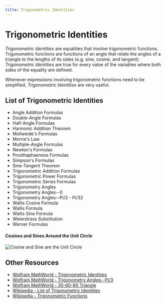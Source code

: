```yaml
---
title: Trigonometric Identities
---
```

# Trigonometric Identities

*Trigonometric Identities* are equalities that involve trigonometric functions. Trigonometric functions are functions of an angle that relate the angles of a triangle to the lengths of its sides (e.g. sine, cosine, and tangent). *Trigonometric Identities* are true for every value of the variables where both sides of the equality are defined.

Whenever expressions involving trigonometric functions need to be simplified, *Trigonometric Identities* are very useful.

## List of Trigonometric Identities

- Angle Addition Formulas
- Double-Angle Formulas
- Half-Angle Formulas
- Harmonic Addition Theorem
- Mollweide's Formulas
- Morrie's Law
- Multiple-Angle Formulas
- Newton's Formulas
- Prosthaphaeresis Formulas
- Simpson's Formulas
- Sine-Tangent Theorem
- Trigonometric Addition Formulas
- Trigonometric Power Formulas
- Trigonometric Series Formulas
- Trigonometry Angles
- Trigonometry Angles--0
- Trigonometry Angles--Pi/2 - Pi/32
- Wallis Cosine Formula
- Wallis Formula
- Wallis Sine Formula
- Weierstrass Substitution
- Werner Formulas

#### Cosines and Sines Around the Unit Circle

![Cosine and Sine are the Unit Circle](https://upload.wikimedia.org/wikipedia/commons/thumb/4/4c/Unit_circle_angles_color.svg/640px-Unit_circle_angles_color.svg.png?1507763902323)

## Other Resources

- [Wolfram MathWorld - Trigonometric Identities](http://mathworld.wolfram.com/topics/TrigonometricIdentities.html)
- [Wolfram MathWorld - Trigonometry Angles--Pi/3](http://mathworld.wolfram.com/TrigonometryAnglesPi3.html)
- [Wolfram MathWorld - 30-60-90 Triangle](http://mathworld.wolfram.com/30-60-90Triangle.html)
- [Wikipedia - List of Trigonometric Identities](https://www.wikiwand.com/en/List_of_trigonometric_identities)
- [Wikipedia - Trigonometric Functions](https://www.wikiwand.com/en/Trigonometric_functions)
